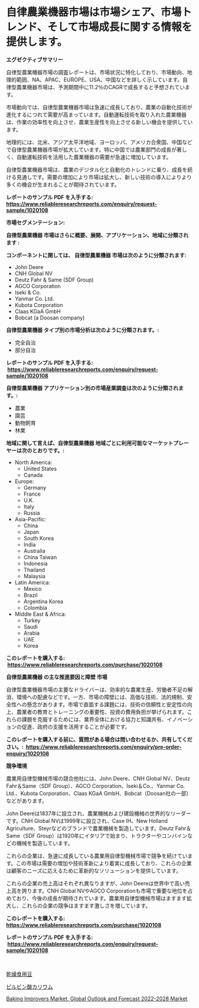 <p><h1>自律農業機器市場は市場シェア、市場トレンド、そして市場成長に関する情報を提供します。</h1></p><p><strong>エグゼクティブサマリー</strong></p>
<p><p>自律型農業機器市場の調査レポートは、市場状況に特化しており、市場動向、地理的範囲、NA、APAC、EUROPE、USA、中国などを詳しく示しています。自律型農業機器市場は、予測期間中に11.2％のCAGRで成長すると予想されています。</p><p>市場動向では、自律型農業機器市場は急速に成長しており、農業の自動化技術が進化するにつれて需要が高まっています。自動運転技術を取り入れた農業機器は、作業の効率性を向上させ、農業生産性を向上させる新しい機会を提供しています。</p><p>地理的には、北米、アジア太平洋地域、ヨーロッパ、アメリカ合衆国、中国などで自律型農業機器市場が拡大しています。特に中国では農業部門の成長が著しく、自動運転技術を活用した農業機器の需要が急速に増加しています。</p><p>自律型農業機器市場は、農業のデジタル化と自動化のトレンドに乗り、成長を続ける見通しです。需要の増加により市場は拡大し、新しい技術の導入によりより多くの機会が生まれることが期待されています。</p></p>
<p><strong>レポートのサンプル PDF を入手する: <a href="https://www.reliableresearchreports.com/enquiry/request-sample/1020108">https://www.reliableresearchreports.com/enquiry/request-sample/1020108</a></strong></p>
<p><strong>市場セグメンテーション:</strong></p>
<p><strong> 自律型農業機器 市場はさらに概要、展開、アプリケーション、地域に分類されます :</strong></p>
<p><strong>コンポーネントに関しては、 自律型農業機器 市場は次のように分類されます: &nbsp;</strong></p>
<p><ul><li>John Deere</li><li>CNH Global NV</li><li>Deutz Fahr & Same (SDF Group)</li><li>AGCO Corporation</li><li>Iseki & Co.</li><li>Yanmar Co. Ltd.</li><li>Kubota Corporation</li><li>Claas KGaA GmbH</li><li>Bobcat (a Doosan company)</li></ul></p>
<p><strong> 自律型農業機器 タイプ別の市場分析は次のように分類されます。:</strong></p>
<p><ul><li>完全自治</li><li>部分自治</li></ul></p>
<p><strong>レポートのサンプル PDF を入手する: &nbsp;<a href="https://www.reliableresearchreports.com/enquiry/request-sample/1020108">https://www.reliableresearchreports.com/enquiry/request-sample/1020108</a></strong></p>
<p><strong> 自律型農業機器 アプリケーション別の市場産業調査は次のように分類されます。:</strong></p>
<p><ul><li>農業</li><li>園芸</li><li>動物飼育</li><li>林業</li></ul></p>
<p><strong>地域に関して言えば、自律型農業機器 地域ごとに利用可能なマーケットプレーヤーは次のとおりです。:</strong></p>
<p><ul>
    <li>
        North America:
        <ul>
            <li>United States</li>
            <li>Canada</li>
        </ul>
    </li>
    <li>
        Europe:
        <ul>
            <li>Germany</li>
            <li>France</li>
            <li>U.K.</li>
            <li>Italy</li>
            <li>Russia</li>
        </ul>
    </li>
    <li>
        Asia-Pacific:
        <ul>
            <li>China</li>
            <li>Japan</li>
            <li>South Korea</li>
            <li>India</li>
            <li>Australia</li>
            <li>China Taiwan</li>
            <li>Indonesia</li>
            <li>Thailand</li>
            <li>Malaysia</li>
        </ul>
    </li>
    <li>
        Latin America:
        <ul>
            <li>Mexico</li>
            <li>Brazil</li>
            <li>Argentina Korea</li>
            <li>Colombia</li>
        </ul>
    </li>
    <li>
        Middle East & Africa:
        <ul>
            <li>Turkey</li>
            <li>Saudi</li>
            <li>Arabia</li>
            <li>UAE</li>
            <li>Korea</li>
        </ul>
    </li>
    </ul></p>
<p><strong>このレポートを購入する: &nbsp;<a href="https://www.reliableresearchreports.com/purchase/1020108">https://www.reliableresearchreports.com/purchase/1020108</a></strong></p>
<p><strong>自律型農業機器 の主な推進要因と障壁 市場</strong></p>
<p><p>自律型農業機器市場の主要なドライバーは、効率的な農業生産、労働者不足の解消、環境への配慮などです。一方、市場の障壁には、高価な技術、法的規制、安全性への懸念があります。市場で直面する課題には、技術の信頼性と安定性の向上、農業者の教育とトレーニングの重要性、投資の費用負担が挙げられます。これらの課題を克服するためには、業界全体における協力と知識共有、イノベーションの促進、政府の支援を活用することが必要です。</p></p>
<p><strong>このレポートを購入する前に、質問がある場合は問い合わせるか、共有してください。:&nbsp; <a href="https://www.reliableresearchreports.com/enquiry/pre-order-enquiry/1020108">https://www.reliableresearchreports.com/enquiry/pre-order-enquiry/1020108</a></strong></p>
<p><strong>競争環境</strong></p>
<p><p>農業用自律型機械市場の競合他社には、John Deere、CNH Global NV、Deutz Fahr＆Same（SDF Group）、AGCO Corporation、Iseki＆Co.、Yanmar Co. Ltd.、Kubota Corporation、Claas KGaA GmbH、Bobcat（Doosan社の一部）などがあります。</p><p>John Deereは1837年に設立され、農業機械および建設機械の世界的なリーダーです。CNH Global NVは1999年に設立され、Case IH、New Holland Agriculture、Steyrなどのブランドで農業機械を製造しています。Deutz Fahr＆Same（SDF Group）は1920年にイタリアで始まり、トラクターやコンバインなどの機械を製造しています。</p><p>これらの企業は、急速に成長している農業用自律型機械市場で競争を続けています。この市場は需要の増加や技術革新により着実に成長しており、これらの企業は顧客のニーズに応えるために革新的なソリューションを提供しています。</p><p>これらの企業の売上高はそれぞれ異なりますが、John Deereは世界中で高い売上高を誇ります。CNH Global NVやAGCO Corporationも市場で重要な地位を占めており、今後の成長が期待されています。農業用自律型機械市場はますます拡大し、これらの企業の競争はますます激しさを増しています。</p></p>
<p><strong>このレポートを購入する: &nbsp; <a href="https://www.reliableresearchreports.com/purchase/1020108">https://www.reliableresearchreports.com/purchase/1020108</a></strong></p>
<p><strong>レポートのサンプル PDF を入手する: &nbsp;<a href="https://www.reliableresearchreports.com/enquiry/request-sample/1020108">https://www.reliableresearchreports.com/enquiry/request-sample/1020108</a></strong><strong></strong></p>
<p>&nbsp;</p>
<p><p><a href="https://medium.com/@sophiaard2003/%E3%83%89%E3%83%A9%E3%82%A4%E3%82%A8%E3%83%87%E3%82%A3%E3%83%96%E3%83%AB%E3%83%93%E3%83%BC%E3%83%B3%E3%82%BA%E5%B8%82%E5%A0%B4-%E7%AB%B6%E4%BA%89%E5%88%86%E6%9E%90-%E5%B8%82%E5%A0%B4%E5%8B%95%E5%90%91%E3%81%8A%E3%82%88%E3%81%B32031%E5%B9%B4%E3%81%BE%E3%81%A7%E3%81%AE%E4%BA%88%E6%B8%AC-12e12c89ede6">乾燥食用豆</a></p><p><a href="https://medium.com/@danilocardozo_82/%E3%82%AB%E3%83%AA%E3%82%A6%E3%83%A0%E3%83%94%E3%83%AB%E3%83%93%E3%83%B3%E9%85%B8%E5%B8%82%E5%A0%B4-%E5%B8%82%E5%A0%B4cagr-%E5%B8%82%E5%A0%B4%E3%83%88%E3%83%AC%E3%83%B3%E3%83%89-%E3%81%8A%E3%82%88%E3%81%B3%E6%88%90%E9%95%B7%E6%88%A6%E7%95%A5%E3%81%AB%E9%96%A2%E3%81%99%E3%82%8B%E6%83%85%E5%A0%B1-92d3bc430a70">ピルビン酸カリウム</a></p><p><a href="https://view.publitas.com/reportprime-1/decoding-the-baking-improvers-market-global-outlook-and-forecast-2022-2028-market-a-deep-dive-into-the-latest-market-trends-market-segmentation-and-competitive-analysis/">Baking Improvers Market, Global Outlook and Forecast 2022-2028 Market</a></p></p>